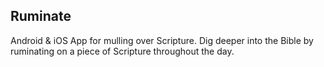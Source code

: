 Ruminate
--------

Android & iOS App for mulling over Scripture.  Dig deeper into the Bible by ruminating on a piece of Scripture throughout the day.